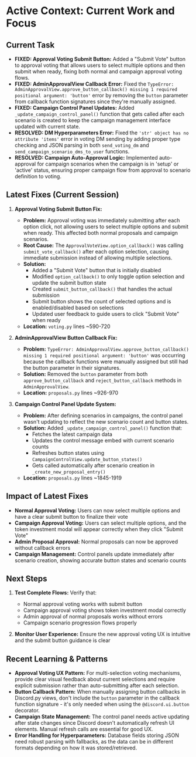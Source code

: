 # Active Context: Current Work and Focus

## Current Task

*   **FIXED: Approval Voting Submit Button:** Added a "Submit Vote" button to approval voting that allows users to select multiple options and then submit when ready, fixing both normal and campaign approval voting flows.
*   **FIXED: AdminApprovalView Callback Error:** Fixed the `TypeError: AdminApprovalView.approve_button_callback() missing 1 required positional argument: 'button'` error by removing the `button` parameter from callback function signatures since they're manually assigned.
*   **FIXED: Campaign Control Panel Updates:** Added `_update_campaign_control_panel()` function that gets called after each scenario is created to keep the campaign management interface updated with current state.
*   **RESOLVED: DM Hyperparameters Error:** Fixed the `'str' object has no attribute 'items'` error in voting DM sending by adding proper type checking and JSON parsing in both `send_voting_dm` and `send_campaign_scenario_dms_to_user` functions.
*   **RESOLVED: Campaign Auto-Approval Logic:** Implemented auto-approval for campaign scenarios when the campaign is in 'setup' or 'active' status, ensuring proper campaign flow from approval to scenario definition to voting.

## Latest Fixes (Current Session)

1. **Approval Voting Submit Button Fix:**
   - **Problem:** Approval voting was immediately submitting after each option click, not allowing users to select multiple options and submit when ready. This affected both normal proposals and campaign scenarios.
   - **Root Cause:** The `ApprovalVoteView.option_callback()` was calling `submit_vote_callback()` after each option selection, causing immediate submission instead of allowing multiple selections.
   - **Solution:** 
     - Added a "Submit Vote" button that is initially disabled
     - Modified `option_callback()` to only toggle option selection and update the submit button state
     - Created `submit_button_callback()` that handles the actual submission
     - Submit button shows the count of selected options and is enabled/disabled based on selections
     - Updated user feedback to guide users to click "Submit Vote" when ready
   - **Location:** `voting.py` lines ~590-720

2. **AdminApprovalView Button Callback Fix:**
   - **Problem:** `TypeError: AdminApprovalView.approve_button_callback() missing 1 required positional argument: 'button'` was occurring because the callback functions were manually assigned but still had the button parameter in their signatures.
   - **Solution:** Removed the `button` parameter from both `approve_button_callback` and `reject_button_callback` methods in `AdminApprovalView`.
   - **Location:** `proposals.py` lines ~926-970

3. **Campaign Control Panel Update System:**
   - **Problem:** After defining scenarios in campaigns, the control panel wasn't updating to reflect the new scenario count and button states.
   - **Solution:** Added `_update_campaign_control_panel()` function that:
     - Fetches the latest campaign data
     - Updates the control message embed with current scenario counts
     - Refreshes button states using `CampaignControlView.update_button_states()`
     - Gets called automatically after scenario creation in `_create_new_proposal_entry()`
   - **Location:** `proposals.py` lines ~1845-1919

## Impact of Latest Fixes

*   **Normal Approval Voting:** Users can now select multiple options and have a clear submit button to finalize their vote
*   **Campaign Approval Voting:** Users can select multiple options, and the token investment modal will appear correctly when they click "Submit Vote"
*   **Admin Proposal Approval:** Normal proposals can now be approved without callback errors
*   **Campaign Management:** Control panels update immediately after scenario creation, showing accurate button states and scenario counts

## Next Steps

1. **Test Complete Flows:** Verify that:
   - Normal approval voting works with submit button
   - Campaign approval voting shows token investment modal correctly
   - Admin approval of normal proposals works without errors
   - Campaign scenario progression flows properly

2. **Monitor User Experience:** Ensure the new approval voting UX is intuitive and the submit button guidance is clear

## Recent Learning & Patterns

*   **Approval Voting UX Pattern:** For multi-selection voting mechanisms, provide clear visual feedback about current selections and require explicit submission rather than auto-submitting after each selection.
*   **Button Callback Pattern:** When manually assigning button callbacks in Discord.py views, don't include the `button` parameter in the callback function signature - it's only needed when using the `@discord.ui.button` decorator.
*   **Campaign State Management:** The control panel needs active updating after state changes since Discord doesn't automatically refresh UI elements. Manual refresh calls are essential for good UX.
*   **Error Handling for Hyperparameters:** Database fields storing JSON need robust parsing with fallbacks, as the data can be in different formats depending on how it was stored/retrieved.